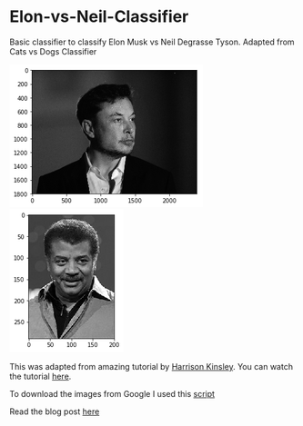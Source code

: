 # Elon-vs-Neil-Classifier
Basic classifier to classify Elon Musk vs Neil Degrasse Tyson. Adapted from Cats vs Dogs Classifier

![](elon.png) ![](neil.png)

This was adapted from amazing tutorial by [Harrison Kinsley](https://twitter.com/Sentdex). You can watch the tutorial [here](https://www.youtube.com/watch?v=j-3vuBynnOE).

To download the images from Google I used this [script](https://github.com/hardikvasa/google-images-download)

Read the blog post [here](https://ashwinvaidya.com/blog/posts/elonmusk-vs-neildegrassetyson-classifier)